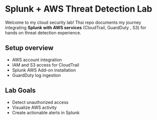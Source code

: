 # Splunk + AWS Threat Detection Lab

Welcome to my cloud security lab! Thsi repo documents my journey integrating **Splunk with AWS services**
(CloudTrail, GuardDuty , S3) for hands on threat detection experience.

## Setup overview 
- AWS account integration
- IAM and S3 access for CloudTrail
- Splunk AWS Add-on installation
- GuardDuty log ingestion


## Lab Goals

- Detect unauthorized access
- Visualize AWS activity
- Create actionable alerts in Splunk



